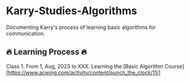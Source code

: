 # Karry-Studies-Algorithms
Documenting Karry's process of learning basic algorithms for communication.

## 🔥 Learning Process 🔥

Class 1. From 1, Aug, 2023 to XXX. Learning the [Basic Algorithm Course][https://www.acwing.com/activity/content/punch_the_clock/11/]

